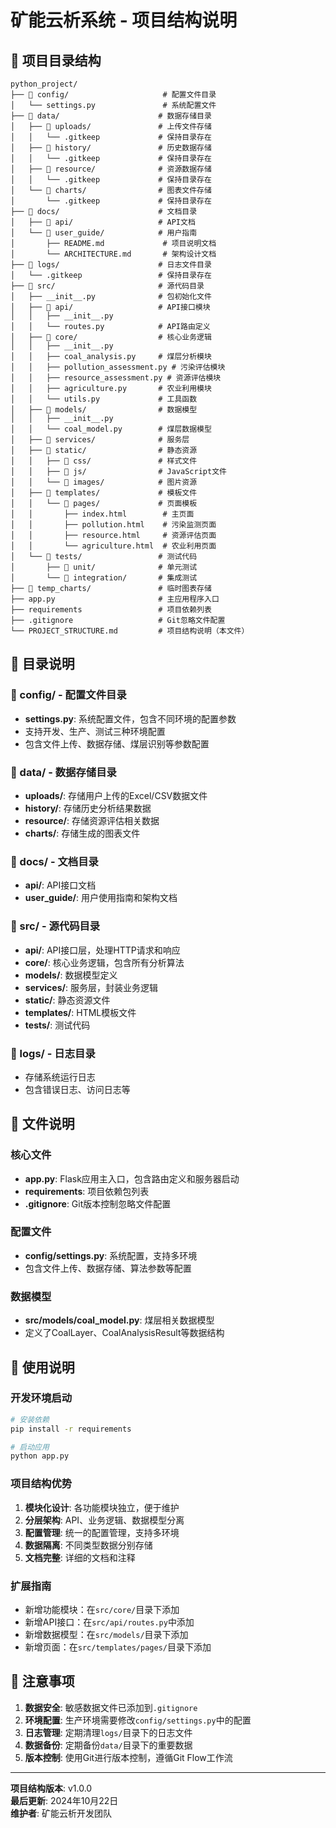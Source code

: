 # 矿能云析系统 - 项目结构说明

## 📁 项目目录结构

```
python_project/
├── 📁 config/                     # 配置文件目录
│   └── settings.py               # 系统配置文件
├── 📁 data/                      # 数据存储目录
│   ├── 📁 uploads/               # 上传文件存储
│   │   └── .gitkeep             # 保持目录存在
│   ├── 📁 history/               # 历史数据存储
│   │   └── .gitkeep             # 保持目录存在
│   ├── 📁 resource/              # 资源数据存储
│   │   └── .gitkeep             # 保持目录存在
│   └── 📁 charts/                # 图表文件存储
│       └── .gitkeep             # 保持目录存在
├── 📁 docs/                      # 文档目录
│   ├── 📁 api/                   # API文档
│   └── 📁 user_guide/            # 用户指南
│       ├── README.md             # 项目说明文档
│       └── ARCHITECTURE.md       # 架构设计文档
├── 📁 logs/                      # 日志文件目录
│   └── .gitkeep                 # 保持目录存在
├── 📁 src/                       # 源代码目录
│   ├── __init__.py              # 包初始化文件
│   ├── 📁 api/                   # API接口模块
│   │   ├── __init__.py
│   │   └── routes.py            # API路由定义
│   ├── 📁 core/                  # 核心业务逻辑
│   │   ├── __init__.py
│   │   ├── coal_analysis.py     # 煤层分析模块
│   │   ├── pollution_assessment.py # 污染评估模块
│   │   ├── resource_assessment.py # 资源评估模块
│   │   ├── agriculture.py       # 农业利用模块
│   │   └── utils.py             # 工具函数
│   ├── 📁 models/                # 数据模型
│   │   ├── __init__.py
│   │   └── coal_model.py        # 煤层数据模型
│   ├── 📁 services/              # 服务层
│   ├── 📁 static/                # 静态资源
│   │   ├── 📁 css/               # 样式文件
│   │   ├── 📁 js/                # JavaScript文件
│   │   └── 📁 images/            # 图片资源
│   ├── 📁 templates/             # 模板文件
│   │   └── 📁 pages/             # 页面模板
│   │       ├── index.html        # 主页面
│   │       ├── pollution.html    # 污染监测页面
│   │       ├── resource.html     # 资源评估页面
│   │       └── agriculture.html  # 农业利用页面
│   └── 📁 tests/                 # 测试代码
│       ├── 📁 unit/              # 单元测试
│       └── 📁 integration/       # 集成测试
├── 📁 temp_charts/               # 临时图表存储
├── app.py                       # 主应用程序入口
├── requirements                 # 项目依赖列表
├── .gitignore                   # Git忽略文件配置
└── PROJECT_STRUCTURE.md         # 项目结构说明（本文件）
```

## 🎯 目录说明

### 📁 config/ - 配置文件目录
- **settings.py**: 系统配置文件，包含不同环境的配置参数
- 支持开发、生产、测试三种环境配置
- 包含文件上传、数据存储、煤层识别等参数配置

### 📁 data/ - 数据存储目录
- **uploads/**: 存储用户上传的Excel/CSV数据文件
- **history/**: 存储历史分析结果数据
- **resource/**: 存储资源评估相关数据
- **charts/**: 存储生成的图表文件

### 📁 docs/ - 文档目录
- **api/**: API接口文档
- **user_guide/**: 用户使用指南和架构文档

### 📁 src/ - 源代码目录
- **api/**: API接口层，处理HTTP请求和响应
- **core/**: 核心业务逻辑，包含所有分析算法
- **models/**: 数据模型定义
- **services/**: 服务层，封装业务逻辑
- **static/**: 静态资源文件
- **templates/**: HTML模板文件
- **tests/**: 测试代码

### 📁 logs/ - 日志目录
- 存储系统运行日志
- 包含错误日志、访问日志等

## 🔧 文件说明

### 核心文件
- **app.py**: Flask应用主入口，包含路由定义和服务器启动
- **requirements**: 项目依赖包列表
- **.gitignore**: Git版本控制忽略文件配置

### 配置文件
- **config/settings.py**: 系统配置，支持多环境
- 包含文件上传、数据存储、算法参数等配置

### 数据模型
- **src/models/coal_model.py**: 煤层相关数据模型
- 定义了CoalLayer、CoalAnalysisResult等数据结构

## 🚀 使用说明

### 开发环境启动
```bash
# 安装依赖
pip install -r requirements

# 启动应用
python app.py
```

### 项目结构优势
1. **模块化设计**: 各功能模块独立，便于维护
2. **分层架构**: API、业务逻辑、数据模型分离
3. **配置管理**: 统一的配置管理，支持多环境
4. **数据隔离**: 不同类型数据分别存储
5. **文档完整**: 详细的文档和注释

### 扩展指南
- 新增功能模块：在`src/core/`目录下添加
- 新增API接口：在`src/api/routes.py`中添加
- 新增数据模型：在`src/models/`目录下添加
- 新增页面：在`src/templates/pages/`目录下添加

## 📝 注意事项

1. **数据安全**: 敏感数据文件已添加到`.gitignore`
2. **环境配置**: 生产环境需要修改`config/settings.py`中的配置
3. **日志管理**: 定期清理`logs/`目录下的日志文件
4. **数据备份**: 定期备份`data/`目录下的重要数据
5. **版本控制**: 使用Git进行版本控制，遵循Git Flow工作流

---

**项目结构版本**: v1.0.0  
**最后更新**: 2024年10月22日  
**维护者**: 矿能云析开发团队
